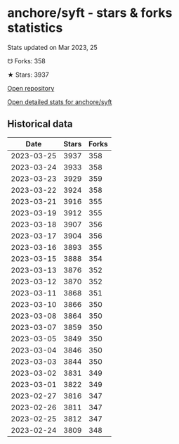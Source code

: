 # anchore/syft - stars & forks statistics

Stats updated on Mar 2023, 25

☋ Forks: 358

★ Stars: 3937

[Open repository](https://github.com/anchore/syft)

[Open detailed stats for anchore/syft](https://reviewgithub.com/rep/anchore/syft)

## Historical data
| Date | Stars | Forks |
|------|-------|-------|
| 2023-03-25 | 3937 | 358 | 
| 2023-03-24 | 3933 | 358 | 
| 2023-03-23 | 3929 | 359 | 
| 2023-03-22 | 3924 | 358 | 
| 2023-03-21 | 3916 | 355 | 
| 2023-03-19 | 3912 | 355 | 
| 2023-03-18 | 3907 | 356 | 
| 2023-03-17 | 3904 | 356 | 
| 2023-03-16 | 3893 | 355 | 
| 2023-03-15 | 3888 | 354 | 
| 2023-03-13 | 3876 | 352 | 
| 2023-03-12 | 3870 | 352 | 
| 2023-03-11 | 3868 | 351 | 
| 2023-03-10 | 3866 | 350 | 
| 2023-03-08 | 3864 | 350 | 
| 2023-03-07 | 3859 | 350 | 
| 2023-03-05 | 3849 | 350 | 
| 2023-03-04 | 3846 | 350 | 
| 2023-03-03 | 3844 | 350 | 
| 2023-03-02 | 3831 | 349 | 
| 2023-03-01 | 3822 | 349 | 
| 2023-02-27 | 3816 | 347 | 
| 2023-02-26 | 3811 | 347 | 
| 2023-02-25 | 3812 | 347 | 
| 2023-02-24 | 3809 | 348 | 

